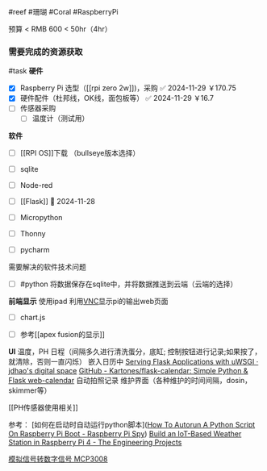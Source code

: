 #reef #珊瑚 #Coral #RaspberryPi

预算 < RMB 600 < 50hr（4hr）

### 需要完成的资源获取

#task 
**硬件**
- [x] Raspberry Pi 选型（[[rpi zero 2w]])，采购 ✅ 2024-11-29  ￥170.75
- [x] 硬件配件（杜邦线，OK线，面包板等） ✅ 2024-11-29    ￥16.7
- [ ] 传感器采购
	- [ ] 温度计（测试用）

**软件**
- [ ] [[RPI OS]]下载 （bullseye版本选择）
- [ ] sqlite
- [ ] Node-red
- [ ] [[Flask]] 🛫 2024-11-28 
- [ ] Micropython
- [ ] Thonny
- [ ] pycharm


需要解决的软件技术问题
- [ ] #python 将数据保存在sqlite中，并将数据推送到云端（云端的选择）




**前端显示**
使用ipad 利用[VNC](https://apps.apple.com/gb/app/realvnc-viewer-remote-desktop/id352019548)显示pi的输出web页面
- [ ] chart.js
- [ ] 参考[[apex fusion的显示]]



**UI**
温度，PH 
日程（间隔多久进行清洗蛋分，底缸; 控制按钮进行记录;如果按了，就清除，否则一直闪烁）
	嵌入日历中
	[Serving Flask Applications with uWSGI · jdhao's digital space](https://jdhao.github.io/2020/06/13/flask_serving_via_wsgi_server/)
	[GitHub - Kartones/flask-calendar: Simple Python & Flask web-calendar](https://github.com/Kartones/flask-calendar?tab=readme-ov-file)
自动拍照记录
维护界面（各种维护的时间间隔，dosin，skimmer等）



[[PH传感器使用相关]]






参考：
[如何在启动时自动运行python脚本]([How To Autorun A Python Script On Raspberry Pi Boot - Raspberry Pi Spy](https://www.raspberrypi-spy.co.uk/2015/02/how-to-autorun-a-python-script-on-raspberry-pi-boot/))
[Build an IoT-Based Weather Station in Raspberry Pi 4 - The Engineering Projects](https://www.theengineeringprojects.com/2024/01/build-an-iot-based-weather-station-in-raspberry-pi-4.html)

[模拟信号转数字信号 MCP3008](https://www.raspberrypi-spy.co.uk/2013/10/analogue-sensors-on-the-raspberry-pi-using-an-mcp3008/)


